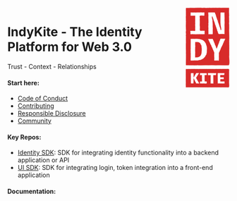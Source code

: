 <div align="right">
  
<img src="../assets/IndyKITE_Rough_red.png" alt="IndyKite Red Logo" style="width:100px;height:183px" align="right">
  
</div
 
<div align="left">
 
  # IndyKite - The Identity Platform for Web 3.0

Trust - Context - Relationships
 
</div>

<div align="left">
  
#### Start here:

- [Code of Conduct](https://github.com/indykite/CODE_OF_CONDUCT.md)
- [Contributing](https://github.com/indykite/contributing.md)
- [Responsible Disclosure](https://github.com/indykite/responsible_disclosure.md)
- [Community](https://indykite.one)

</div>

<div align="left">
 
#### Key Repos:
  
  - [Identity SDK](https://github.com/indykite/jarvis-sdk-nodejs-proto): SDK for integrating identity functionality into a backend application or API
  - [UI SDK](https://github.com/indykite/indykite-ui-sdk): SDK for integrating login, token integration into a front-end application

</div>

<div align="left">
  
#### Documentation:
  
  
</div>

